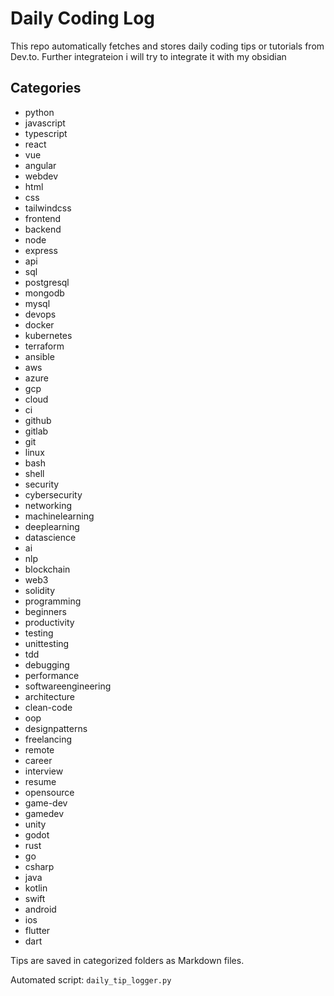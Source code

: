 # Daily Coding Log

This repo automatically fetches and stores daily coding tips or tutorials from Dev.to. Further integrateion i will try to integrate it with my obsidian

## Categories

- python
- javascript
- typescript
- react
- vue
- angular
- webdev
- html
- css
- tailwindcss
- frontend
- backend
- node
- express
- api
- sql
- postgresql
- mongodb
- mysql
- devops
- docker
- kubernetes
- terraform
- ansible
- aws
- azure
- gcp
- cloud
- ci
- github
- gitlab
- git
- linux
- bash
- shell
- security
- cybersecurity
- networking
- machinelearning
- deeplearning
- datascience
- ai
- nlp
- blockchain
- web3
- solidity
- programming
- beginners
- productivity
- testing
- unittesting
- tdd
- debugging
- performance
- softwareengineering
- architecture
- clean-code
- oop
- designpatterns
- freelancing
- remote
- career
- interview
- resume
- opensource
- game-dev
- gamedev
- unity
- godot
- rust
- go
- csharp
- java
- kotlin
- swift
- android
- ios
- flutter
- dart

Tips are saved in categorized folders as Markdown files.

Automated script: `daily_tip_logger.py`
